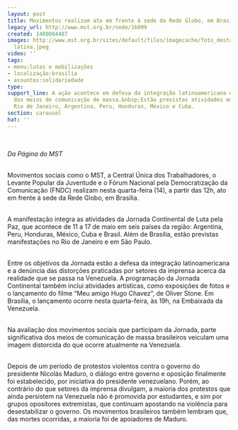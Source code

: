 ```yaml
---
layout: post
title: Movimentos realizam ato em frente à sede da Rede Globo, em Brasília
legacy_url: http://www.mst.org.br/node/16099
created: 1400084487
images: http://www.mst.org.br/sites/default/files/imagecache/foto_destaque/integração
  latina.jpeg
video: ''
tags:
- menu:lutas e mobilizações
- localização:brasília
- assuntos:solidariedade
type: 
support_line: A ação acontece em defesa da integração latinoamericana e pela democratização
  dos meios de comunicação de massa.&nbsp;Estão previstas atividades em São Paulo,
  Rio de Janeiro, Argentina, Peru, Honduras, México e Cuba.
section: carousel
hat: ''
---
```

<p class="MsoNormal"><em><br></em></p><p class="MsoNormal"><o:p><em>Da Página do MST</em>&nbsp;</o:p></p><p class="MsoNormal"><br>Movimentos sociais como o MST, a Central Única dos Trabalhadores, o Levante Popular da Juventude e o Fórum Nacional pela Democratização da Comunicação (FNDC) realizam nesta quarta-feira (14), a partir das 12h, ato em frente à sede da Rede Globo, em Brasília.</p><p class="MsoNormal"><br>A manifestação integra as atividades da Jornada Continental de Luta pela Paz, que acontece de 11 a 17 de maio em seis países da região: Argentina, Peru, Honduras, México, Cuba e Brasil. Além de Brasília, estão previstas manifestações no Rio de Janeiro e em São Paulo.</p><p class="MsoNormal"><br>Entre os objetivos da Jornada estão a defesa da integração latinoamericana e a denúncia das distorções praticadas por setores da imprensa acerca da realidade que se passa na Venezuela. A programação da Jornada Continental também inclui atividades artísticas, como exposições de fotos e o lançamento do filme “Meu amigo Hugo Chavez”, de Oliver Stone. Em Brasília, o lançamento ocorre nesta quarta-feira, às 19h, na Embaixada da Venezuela.</p><p class="MsoNormal"><br>Na avaliação dos movimentos sociais que participam da Jornada, parte significativa dos meios de comunicação de massa brasileiros veiculam uma imagem distorcida do que ocorre atualmente na Venezuela.</p><p class="MsoNormal"><br>Depois de um período de protestos violentos contra o governo do presidente Nicolás Maduro, o diálogo entre governo e oposição finalmente foi estabelecido, por iniciativa do presidente venezuelano. Porém, ao contrário do que setores da imprensa divulgam, a maioria dos protestos que ainda persistem na Venezuela não é promovida por estudantes, e sim por grupos opositores extremistas, que continuam apostando na violência para desestabilizar o governo. Os movimentos brasileiros também lembram que, das mortes ocorridas, a maioria foi de apoiadores de Maduro.</p><p class="MsoNormal">&nbsp;</p>
